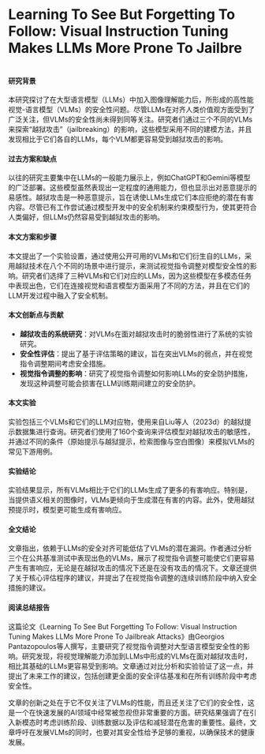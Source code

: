 # Learning To See But Forgetting To Follow: Visual Instruction Tuning Makes LLMs More Prone To Jailbre

<figure><img src="../../.gitbook/assets/image (264).png" alt=""><figcaption></figcaption></figure>

#### 研究背景

本研究探讨了在大型语言模型（LLMs）中加入图像理解能力后，所形成的高性能视觉-语言模型（VLMs）的安全性问题。尽管LLMs在对齐人类价值观方面受到了广泛关注，但VLMs的安全性尚未得到同等关注。研究者们通过三个不同的VLMs来探索“越狱攻击”（jailbreaking）的影响，这些模型采用不同的建模方法，并且发现相比于它们各自的LLMs，每个VLM都更容易受到越狱攻击的影响。

#### 过去方案和缺点

以往的研究主要集中在LLMs的一般能力展示上，例如ChatGPT和Gemini等模型的广泛部署。这些模型虽然表现出一定程度的通用能力，但也显示出对恶意提示的易感性。越狱攻击是一种恶意提示，旨在诱使LLMs生成它们本应拒绝的潜在有害内容。尽管已有工作尝试通过模型开发中的安全机制来约束模型行为，使其更符合人类偏好，但LLMs仍然容易受到越狱攻击的影响。

#### 本文方案和步骤

本文提出了一个实验设置，通过使用公开可用的VLMs和它们衍生自的LLMs，采用越狱技术在八个不同的场景中进行提示，来测试视觉指令调整对模型安全性的影响。研究者们选择了三种VLMs和它们对应的LLMs，因为这些模型在多模态任务中表现出色，它们在连接视觉和语言模型方面采用了不同的方法，并且在它们的LLM开发过程中融入了安全机制。

#### 本文创新点与贡献

* **越狱攻击的系统研究**：对VLMs在面对越狱攻击时的脆弱性进行了系统的实验研究。
* **安全性评估**：提出了基于评估策略的建议，旨在突出VLMs的弱点，并在视觉指令调整期间考虑安全措施。
* **视觉指令调整的影响**：研究了视觉指令调整如何影响LLMs的安全防护措施，发现这种调整可能会损害在LLM训练期间建立的安全防护。

#### 本文实验

实验包括三个VLMs和它们的LLM对应物，使用来自Liu等人（2023d）的越狱提示数据集进行查询。研究者们使用了160个查询来评估模型对越狱攻击的敏感性，并通过不同的条件（原始提示与越狱提示，检索图像与空白图像）来模拟VLMs的常见下游用例。

#### 实验结论

实验结果显示，所有VLMs相比于它们的LLMs生成了更多的有害响应。特别是，当提供语义相关的图像时，VLMs更倾向于生成潜在有害的内容。此外，使用越狱预提示时，模型更可能生成有害响应。

#### 全文结论

文章指出，依赖于LLMs的安全对齐可能低估了VLMs的潜在漏洞。作者通过分析三个在公共基准测试中表现出色的VLMs，展示了视觉指令调整可能使它们更容易产生有害响应，无论是在越狱攻击的情况下还是在没有攻击的情况下。文章还提供了关于核心评估程序的建议，并提出了在视觉指令调整的连续训练阶段中纳入安全措施的建议。

#### 阅读总结报告

这篇论文《Learning To See But Forgetting To Follow: Visual Instruction Tuning Makes LLMs More Prone To Jailbreak Attacks》由Georgios Pantazopoulos等人撰写，主要研究了视觉指令调整对大型语言模型安全性的影响。研究发现，将视觉理解能力添加到LLMs中形成的VLMs在面对越狱攻击时，相比其基础的LLMs更容易受到影响。文章通过对比分析和实验验证了这一点，并提出了未来工作的建议，包括创建更全面的安全评估基准和在所有训练阶段中考虑安全性。

文章的创新之处在于它不仅关注了VLMs的性能，而且还关注了它们的安全性，这是一个在快速发展的AI领域中经常被忽视但非常重要的方面。研究结果强调了在引入新模态时考虑训练阶段、训练数据以及评估和减轻潜在危害的重要性。最终，文章呼吁在发展VLMs的同时，也要对其安全性给予足够的重视，以确保技术的健康发展。
